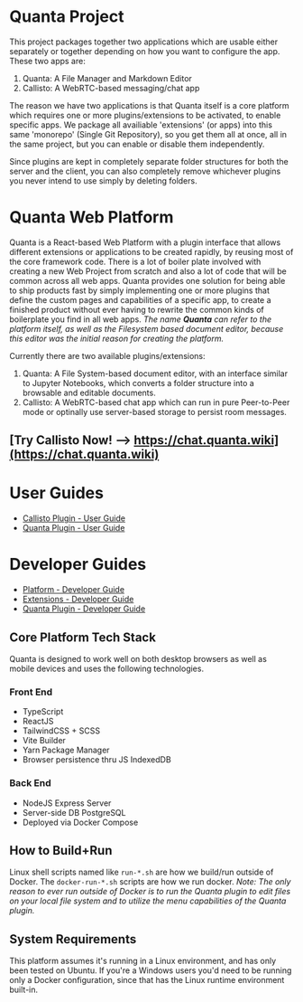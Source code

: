 # Quanta Project

This project packages together two applications which are usable either separately or together depending on how you want to configure the app. These two apps are: 

1) Quanta: A File Manager and Markdown Editor 
2) Callisto: A WebRTC-based messaging/chat app 

The reason we have two applications is that Quanta itself is a core platform which requires one or more plugins/extensions to be activated, to enable specific apps. We package all availiable 'extensions' (or apps) into this same 'monorepo' (Single Git Repository), so you get them all at once, all in the same project, but you can enable or disable them independently. 

Since plugins are kept in completely separate folder structures for both the server and the client, you can also completely remove whichever plugins you never intend to use simply by deleting folders.

# Quanta Web Platform

Quanta is a React-based Web Platform with a plugin interface that allows different extensions or applications to be created rapidly, by reusing most of the core framework code. There is a lot of boiler plate involved with creating a new Web Project from scratch and also a lot of code that will be common across all web apps. Quanta provides one solution for being able to ship products fast by simply implementing one or more plugins that define the custom pages and capabilities of a specific app, to create a finished product without ever having to rewrite the common kinds of boilerplate you find in all web apps. *The name **Quanta** can refer to the platform itself, as well as the Filesystem based document editor, because this editor was the initial reason for creating the platform.*

Currently there are two available plugins/extensions:

1) Quanta: A File System-based document editor, with an interface similar to Jupyter Notebooks, which converts a folder structure into a browsable and editable documents.
2) Callisto: A WebRTC-based chat app which can run in pure Peer-to-Peer mode or optinally use server-based storage to persist room messages.

## [Try Callisto Now! --> https://chat.quanta.wiki](https://chat.quanta.wiki)

# User Guides

* [Callisto Plugin - User Guide](./public/docs/extensions/chat/chat_user_guide.md)
* [Quanta Plugin - User Guide](./public/docs/extensions/docs/docs_user_guide.md)

# Developer Guides

* [Platform - Developer Guide](./public/docs/platform_guide/platform_guide.md)
* [Extensions - Developer Guide](./public/docs/extensions_guide/extensions_guide.md)
* [Quanta Plugin - Developer Guide](./public/docs/extensions/docs/docs_developer_guide.md)


## Core Platform Tech Stack

Quanta is designed to work well on both desktop browsers as well as mobile devices and uses the following technologies.

### Front End

* TypeScript
* ReactJS
* TailwindCSS + SCSS
* Vite Builder
* Yarn Package Manager
* Browser persistence thru JS IndexedDB

### Back End

* NodeJS Express Server 
* Server-side DB PostgreSQL
* Deployed via Docker Compose

## How to Build+Run

Linux shell scripts named like `run-*.sh` are how we build/run outside of Docker. The `docker-run-*.sh` scripts are how we run docker. *Note: The only reason to ever run outside of Docker is to run the Quanta plugin to edit files on your local file system and to utilize the menu capabilities of the Quanta plugin.*

## System Requirements

This platform assumes it's running in a Linux environment, and has only been tested on Ubuntu. If you're a Windows users you'd need to be running only a Docker configuration, since that has the Linux runtime environment built-in.